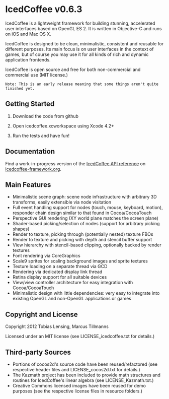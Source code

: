IcedCoffee v0.6.3
=================

IcedCoffee is a lightweight framework for building stunning, accelerated user interfaces based
on OpenGL ES 2. It is written in Objective-C and runs on iOS and Mac OS X.

IcedCoffee is designed to be clean, minimalistic, consistent and reusable for different purposes.
Its main focus is on user interfaces in the context of games, but of course you may use it for
all kinds of rich and dynamic application frontends.

IcedCoffee is open source and free for both non-commercial and commercial use (MIT license.)

	Note: This is an early release meaning that some things aren't quite finished yet.


Getting Started
---------------

1. Download the code from github

2. Open icedcoffee.xcworkspace using Xcode 4.2+

3. Run the tests and have fun!


Documentation
-------------

Find a work-in-progress version of the [IcedCoffee API reference](http://icedcoffee-framework.org/docs)
on [icedcoffee-framework.org](http://icedcoffee-framework.org).


Main Features
-------------

  * Minimalistic scene graph: scene node infrastructure with arbitrary 3D transforms,
    easily extensible via node visitation
  * Full event handling support for nodes (touch, mouse, keyboard, motion), responder
    chain design similar to that found in Cocoa/CocoaTouch
  * Perspective GUI rendering (XY world plane matches the screen plane)
  * Shader-based picking/selection of nodes (support for arbitrary picking shapes)
  * Render to texture, picking through (potentially nested) texture FBOs
  * Render to texture and picking with depth and stencil buffer support
  * View hierarchy with stencil-based clipping, optionally backed by render textures
  * Font rendering via CoreGraphics
  * Scale9 sprites for scaling background images and sprite textures
  * Texture loading on a separate thread via GCD
  * Rendering via dedicated display link thread
  * Retina display support for all suitable devices
  * View/view controller architecture for easy integration with Cocoa/CocoaTouch
  * Minimalistic design with little dependencies: very easy to integrate into existing
    OpenGL and non-OpenGL applications or games


Copyright and License
---------------------

Copyright 2012 Tobias Lensing, Marcus Tillmanns

Licensed under an MIT license (see LICENSE_icedcoffee.txt for details.)


Third-party Sources
-------------------

  * Portions of cocos2d's source code have been reused/refactored (see respective
	  header files and LICENSE_cocos2d.txt for details.)
  * The Kazmath project has been included to provide math structures and
	  routines for IcedCoffee's linear algebra (see LICENSE_Kazmath.txt.)
  * Creative Commons licensed images have been reused for demo purposes (see
	  the respective license files in resource folders.)
